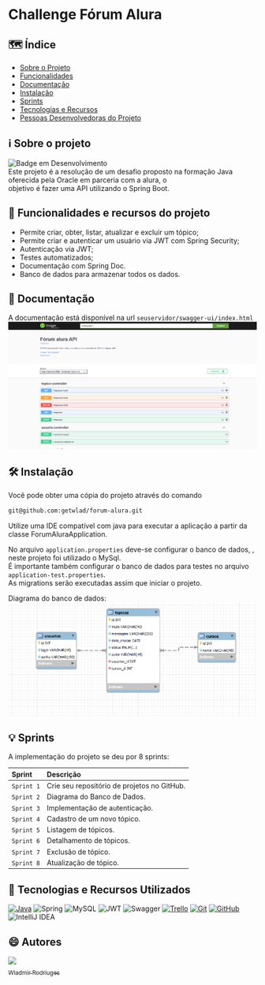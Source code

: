 # Challenge Fórum Alura
## :world_map: Índice

- [Sobre o Projeto](#information_source-sobre-o-projeto)
- [Funcionalidades](#hammer-funcionalidades-do-projeto)
- [Documentação](#floppy_disk-documentação)
- [Instalação](#hammer_and_wrench-instalação)
- [Sprints](#bulb-sprints)
- [Tecnologias e Recursos](#open_book-tecnologias-e-recursos-utilizados)
- [Pessoas Desenvolvedoras do Projeto](#smile-autores)
## :information_source: Sobre o projeto
![Badge em Desenvolvimento](http://img.shields.io/static/v1?label=STATUS&message=CONCLUÍDO&color=GREEN&style=for-the-badge)<br>
Este projeto é a resolução de um desafio proposto na formação Java oferecida pela Oracle em parceria com a alura, o <br>
objetivo é fazer uma API utilizando o Spring Boot.
## :hammer: Funcionalidades e recursos do projeto

- Permite criar, obter, listar, atualizar e excluir um tópico;
- Permite criar e autenticar um usuário via JWT com Spring Security;
- Autenticação via JWT;
- Testes automatizados;
- Documentação com Spring Doc.
- Banco de dados para armazenar todos os dados.
  
## :floppy_disk: Documentação
A documentação está disponível na url `seuservidor/swagger-ui/index.html`
![Web 1](https://github.com/getwlad/assets/blob/main/docForumAlura.png)

## :hammer_and_wrench: Instalação
Você pode obter uma cópia do projeto através do comando
```bash
git@github.com:getwlad/forum-alura.git
```
Utilize uma IDE compatível com java para executar a aplicação a partir da classe ForumAluraApplication.

No arquivo `application.properties` deve-se configurar o banco de dados, , neste projeto foi utilizado o MySql.<br>
É importante também configurar o banco de dados para testes no arquivo `application-test.properties`. <br>
As migrations serão executadas assim que iniciar o projeto. <br>

Diagrama do banco de dados: <br>
![Web 1](https://github.com/getwlad/assets/blob/main/diagramaForumAl.png)

## :bulb: Sprints

A implementação do projeto se deu por 8 sprints:

| Sprint     | Descrição                                                          |
| :--------- | :----------------------------------------------------------------- |
| `Sprint 1` | Crie seu repositório de projetos no GitHub.    |
| `Sprint 2` | Diagrama do Banco de Dados.                      |
| `Sprint 3` | Implementação de autenticação.           |
| `Sprint 4` | Cadastro de um novo tópico.    |
| `Sprint 5` | Listagem de tópicos.    |
| `Sprint 6` | Detalhamento de tópicos. |
| `Sprint 7` | Exclusão de tópico. |
| `Sprint 8` | Atualização de tópico. |


## :open_book: Tecnologias e Recursos Utilizados

[![Java](https://img.shields.io/badge/Java-ED8B00?style=for-the-badge&logo=openjdk&logoColor=white)](https://www.java.com/pt-BR/)
![Spring](https://img.shields.io/badge/spring-%236DB33F.svg?style=for-the-badge&logo=spring&logoColor=white)
![MySQL](https://img.shields.io/badge/mysql-%2300f.svg?style=for-the-badge&logo=mysql&logoColor=white)
![JWT](https://img.shields.io/badge/JWT-black?style=for-the-badge&logo=JSON%20web%20tokens)
![Swagger](https://img.shields.io/badge/-Swagger-%23Clojure?style=for-the-badge&logo=swagger&logoColor=white)
[![Trello](https://img.shields.io/badge/Trello-0052CC?style=for-the-badge&logo=trello&logoColor=white)](https://trello.com/)
[![Git](https://img.shields.io/badge/GIT-E44C30?&style=for-the-badge&logo=git&logoColor=white)](https://git-scm.com/doc)
[![GitHub](https://img.shields.io/badge/GitHub-100000?&style=for-the-badge&logo=github&logoColor=white)](https://github.com/)
![IntelliJ IDEA](https://img.shields.io/badge/IntelliJIDEA-000000.svg?style=for-the-badge&logo=intellij-idea&logoColor=white)


## :smile: Autores
[<img loading="lazy" src="https://avatars.githubusercontent.com/u/102919718?v=4" width=115><br><sub>Wladmir Rodriuges</sub>](https://github.com/getwlad) 
